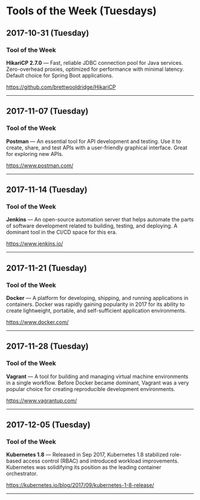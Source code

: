 # Tools of the Week (Tuesdays)

## 2017-10-31 (Tuesday)

### Tool of the Week
**HikariCP 2.7.0** — Fast, reliable JDBC connection pool for Java services. Zero-overhead proxies, optimized for performance with minimal latency. Default choice for Spring Boot applications.

https://github.com/brettwooldridge/HikariCP

---

## 2017-11-07 (Tuesday)

### Tool of the Week
**Postman** — An essential tool for API development and testing. Use it to create, share, and test APIs with a user-friendly graphical interface. Great for exploring new APIs.

https://www.postman.com/

---

## 2017-11-14 (Tuesday)

### Tool of the Week
**Jenkins** — An open-source automation server that helps automate the parts of software development related to building, testing, and deploying. A dominant tool in the CI/CD space for this era.

https://www.jenkins.io/

---

## 2017-11-21 (Tuesday)

### Tool of the Week
**Docker** — A platform for developing, shipping, and running applications in containers. Docker was rapidly gaining popularity in 2017 for its ability to create lightweight, portable, and self-sufficient application environments.

https://www.docker.com/

---

## 2017-11-28 (Tuesday)

### Tool of the Week
**Vagrant** — A tool for building and managing virtual machine environments in a single workflow. Before Docker became dominant, Vagrant was a very popular choice for creating reproducible development environments.

https://www.vagrantup.com/

---

## 2017-12-05 (Tuesday)

### Tool of the Week
**Kubernetes 1.8** — Released in Sep 2017, Kubernetes 1.8 stabilized role-based access control (RBAC) and introduced workload improvements. Kubernetes was solidifying its position as the leading container orchestrator.

https://kubernetes.io/blog/2017/09/kubernetes-1-8-release/

---

